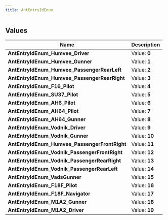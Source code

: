 ```yaml
---
title: AntEntryIdEnum
---
```


## Values

| Name | Description |
| ---- | ----------- |
| **AntEntryIdEnum\_Humvee\_Driver** | Value: **0** |
| **AntEntryIdEnum\_Humvee\_Gunner** | Value: **1** |
| **AntEntryIdEnum\_Humvee\_PassengerRearLeft** | Value: **2** |
| **AntEntryIdEnum\_Humvee\_PassengerRearRight** | Value: **3** |
| **AntEntryIdEnum\_F16\_Pilot** | Value: **4** |
| **AntEntryIdEnum\_SU37\_Pilot** | Value: **5** |
| **AntEntryIdEnum\_AH6\_Pilot** | Value: **6** |
| **AntEntryIdEnum\_AH64\_Pilot** | Value: **7** |
| **AntEntryIdEnum\_AH64\_Gunner** | Value: **8** |
| **AntEntryIdEnum\_Vodnik\_Driver** | Value: **9** |
| **AntEntryIdEnum\_Vodnik\_Gunner** | Value: **10** |
| **AntEntryIdEnum\_Humvee\_PassengerFrontRight** | Value: **11** |
| **AntEntryIdEnum\_Vodnik\_PassengerFrontRight** | Value: **12** |
| **AntEntryIdEnum\_Vodnik\_PassengerRearRight** | Value: **13** |
| **AntEntryIdEnum\_Vodnik\_PassengerRearLeft** | Value: **14** |
| **AntEntryIdEnum\_VadsGunner** | Value: **15** |
| **AntEntryIdEnum\_F18F\_Pilot** | Value: **16** |
| **AntEntryIdEnum\_F18F\_Navigator** | Value: **17** |
| **AntEntryIdEnum\_M1A2\_Gunner** | Value: **18** |
| **AntEntryIdEnum\_M1A2\_Driver** | Value: **19** |

